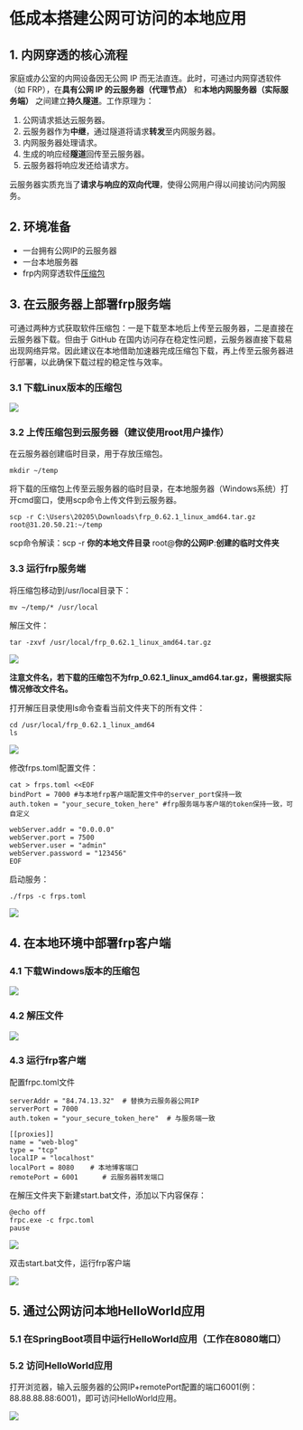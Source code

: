 # 低成本搭建公网可访问的本地应用
## 1. 内网穿透的核心流程

家庭或办公室的内网设备因无公网 IP 而无法直连。此时，可通过内网穿透软件（如 FRP），在**具有公网 IP 的云服务器（代理节点）** 和**本地内网服务器（实际服务端）** 之间建立**持久隧道**。工作原理为：

1.  公网请求抵达云服务器。
2.  云服务器作为**中继**，通过隧道将请求**转发**至内网服务器。
3.  内网服务器处理请求。
4.  生成的响应经**隧道**回传至云服务器。
5.  云服务器将响应发还给请求方。

云服务器实质充当了**请求与响应的双向代理**，使得公网用户得以间接访问内网服务。

## 2. 环境准备

* 一台拥有公网IP的云服务器
* 一台本地服务器
* frp内网穿透软件[压缩包](<https://github.com/fatedier/frp/releases>)

## 3. 在云服务器上部署frp服务端

可通过两种方式获取软件压缩包：一是下载至本地后上传至云服务器，二是直接在云服务器下载。但由于 GitHub 在国内访问存在稳定性问题，云服务器直接下载易出现网络异常。因此建议在本地借助加速器完成压缩包下载，再上传至云服务器进行部署，以此确保下载过程的稳定性与效率。

### 3.1 下载Linux版本的压缩包

![](/Practice/Intranet-Penetration/1.png)

### 3.2 上传压缩包到云服务器（建议使用root用户操作）

在云服务器创建临时目录，用于存放压缩包。
```Shell
mkdir ~/temp
```

将下载的压缩包上传至云服务器的临时目录，在本地服务器（Windows系统）打开cmd窗口，使用scp命令上传文件到云服务器。
```Shell
scp -r C:\Users\20205\Downloads\frp_0.62.1_linux_amd64.tar.gz root@31.20.50.21:~/temp
```
scp命令解读：scp -r **你的本地文件目录** root@**你的公网IP**:**创建的临时文件夹**

### 3.3 运行frp服务端

将压缩包移动到/usr/local目录下：
```Shell
mv ~/temp/* /usr/local
```

解压文件：
```Shell
tar -zxvf /usr/local/frp_0.62.1_linux_amd64.tar.gz 
```
![](/Practice/Intranet-Penetration/2.png)

**注意文件名，若下载的压缩包不为frp_0.62.1_linux_amd64.tar.gz，需根据实际情况修改文件名。**

打开解压目录使用ls命令查看当前文件夹下的所有文件：
```Shell
cd /usr/local/frp_0.62.1_linux_amd64
ls
```
![](/Practice/Intranet-Penetration/3.png)

修改frps.toml配置文件：
```Shell
cat > frps.toml <<EOF
bindPort = 7000 #与本地frp客户端配置文件中的server_port保持一致
auth.token = "your_secure_token_here" #frp服务端与客户端的token保持一致，可自定义

webServer.addr = "0.0.0.0"
webServer.port = 7500 
webServer.user = "admin"
webServer.password = "123456"
EOF
```

启动服务：
```Shell
./frps -c frps.toml
```
![](/Practice/Intranet-Penetration/4.png)

## 4. 在本地环境中部署frp客户端
### 4.1 下载Windows版本的压缩包

![](/Practice/Intranet-Penetration/5.png)

### 4.2 解压文件

![](/Practice/Intranet-Penetration/6.png)

### 4.3 运行frp客户端

配置frpc.toml文件
```Shell
serverAddr = "84.74.13.32"  # 替换为云服务器公网IP
serverPort = 7000
auth.token = "your_secure_token_here"  # 与服务端一致

[[proxies]]
name = "web-blog"
type = "tcp"
localIP = "localhost"
localPort = 8080    # 本地博客端口
remotePort = 6001      # 云服务器转发端口
```

在解压文件夹下新建start.bat文件，添加以下内容保存：
```Shell
@echo off
frpc.exe -c frpc.toml
pause
```
![](/Practice/Intranet-Penetration/7.png)

双击start.bat文件，运行frp客户端

![](/Practice/Intranet-Penetration/8.png)

## 5. 通过公网访问本地HelloWorld应用
### 5.1 在SpringBoot项目中运行HelloWorld应用（工作在8080端口）
### 5.2 访问HelloWorld应用

打开浏览器，输入云服务器的公网IP+remotePort配置的端口6001(例：88.88.88.88:6001)，即可访问HelloWorld应用。

![](/Practice/Intranet-Penetration/9.png)